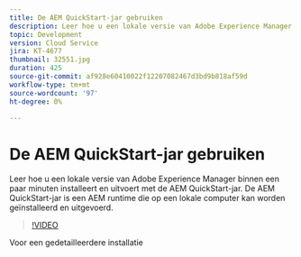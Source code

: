 ```yaml
---
title: De AEM QuickStart-jar gebruiken
description: Leer hoe u een lokale versie van Adobe Experience Manager binnen een paar minuten installeert en uitvoert met de AEM QuickStart-jar. De AEM QuickStart-jar is een AEM runtime die op een lokale computer kan worden geïnstalleerd en uitgevoerd.
topic: Development
version: Cloud Service
jira: KT-4677
thumbnail: 32551.jpg
duration: 425
source-git-commit: af928e60410022f12207082467d3bd9b818af59d
workflow-type: tm+mt
source-wordcount: '97'
ht-degree: 0%

---
```



# De AEM QuickStart-jar gebruiken

Leer hoe u een lokale versie van Adobe Experience Manager binnen een paar minuten installeert en uitvoert met de AEM QuickStart-jar. De AEM QuickStart-jar is een AEM runtime die op een lokale computer kan worden geïnstalleerd en uitgevoerd.

>[!VIDEO](https://video.tv.adobe.com/v/32551?quality=12&learn=on)

Voor een gedetailleerdere installatie